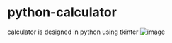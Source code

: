 # python-calculator
calculator is designed in python using tkinter
![image](https://user-images.githubusercontent.com/39345855/43790027-6cc2c9b6-9a3f-11e8-842b-ecb280f74add.png)

